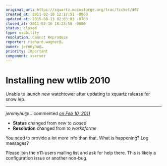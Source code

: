 ```yaml
---
original_url: https://xquartz.macosforge.org/trac/ticket/467
created_at: 2011-02-10 12:17:51 -0800
updated_at: 2015-08-13 02:03:03 -0700
closed_at: 2011-02-10 18:23:58 -0800
status: closed
type: usability
resolution: Cannot Reproduce
reporter: richard.wagner@…
owner: jeremyhu@…
priority: Important
component: xserver
---
```


Installing new wtlib 2010
=========================


Unable to launch new watchtower after updating to xquartz release for snow lep.



---

*jeremyhu@…* commented *[on Feb 10, 2011](https://xquartz.macosforge.org/trac/ticket/467#comment:1 "February 10, 2011 at 6:23 PM PST")*

-   **Status** changed from *new* to *closed*
-   **Resolution** changed from to *worksforme*

You need to provide a lot more info than that. What is happening? Log messages?

Please join the x11-users mailing list and ask for help there. This is likely a configuration issue or another non-bug.



